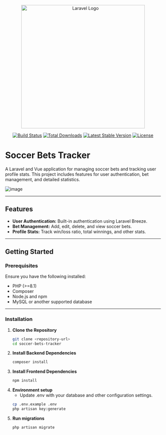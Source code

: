 <p align="center"><a href="https://laravel.com" target="_blank"><img src="https://raw.githubusercontent.com/laravel/art/master/logo-lockup/5%20SVG/2%20CMYK/1%20Full%20Color/laravel-logolockup-cmyk-red.svg" width="400" alt="Laravel Logo"></a></p>

<p align="center">
<a href="https://github.com/laravel/framework/actions"><img src="https://github.com/laravel/framework/workflows/tests/badge.svg" alt="Build Status"></a>
<a href="https://packagist.org/packages/laravel/framework"><img src="https://img.shields.io/packagist/dt/laravel/framework" alt="Total Downloads"></a>
<a href="https://packagist.org/packages/laravel/framework"><img src="https://img.shields.io/packagist/v/laravel/framework" alt="Latest Stable Version"></a>
<a href="https://packagist.org/packages/laravel/framework"><img src="https://img.shields.io/packagist/l/laravel/framework" alt="License"></a>
</p>

# Soccer Bets Tracker

A Laravel and Vue application for managing soccer bets and tracking user profile stats. This project includes features for user authentication, bet management, and detailed statistics.

![image](https://github.com/user-attachments/assets/8fb79417-b376-4be5-8084-e951193e09ca)


---

## Features
- **User Authentication:** Built-in authentication using Laravel Breeze.
- **Bet Management:** Add, edit, delete, and view soccer bets.
- **Profile Stats:** Track win/loss ratio, total winnings, and other stats.

---

## Getting Started

### Prerequisites
Ensure you have the following installed:
- PHP (>=8.1)
- Composer
- Node.js and npm
- MySQL or another supported database

---

### Installation

1. **Clone the Repository**
   ```bash
   git clone <repository-url>
   cd soccer-bets-tracker

2. **Install Backend Dependencies**
   ```bash
   composer install

3. **Install Frontend Dependencies**
   ```bash
   npm install

4.  **Environment setup**
    - Update .env with your database and other configuration settings.
    ```bash
    cp .env.example .env
    php artisan key:generate

5. **Run migrations**
    ```bash
    php artisan migrate
